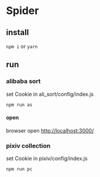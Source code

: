 # Spider

## install

`npm i` or `yarn`

## run

### alibaba sort

set Cookie in ali_sort/config/index.js

`npm run as`

#### open

browser open [http://localhost:3000/](http://localhost:3000/)

### pixiv collection

set Cookie in pixiv/config/index.js

`npm run pc`
